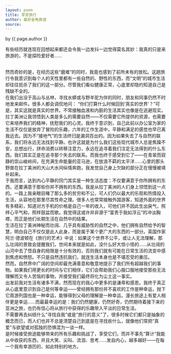 ```yaml
---
layout: poem
title: 享受旅行
author: 最好金龟换酒
source: 
---
```


<p class="citation"> by {{ page.author }}</p>


 有些经历就连现在回想起来都还会令我一边发抖一边觉得莫名其妙：我真的只是来旅游的，不是探险爱好者……

<br>
然而奇妙的是，在经历这些“磨难”的同时，我竟也感到了前所未有的放松。这趟旅行令<a>我意识到每个人的天性里都有一些自然的、野性的东西，而“文明”的城市生活却往往扼杀了我们的这一部分。尽管我们看似健康正常，心底里却隐约知道自己是残缺不全的。</a>

<br>
在我们出没于高山与丛林，寻找水蟒或与野羊驼为伴的同时，朋友和同事仍然不时地发来邮件。很多人都会调侃地问： “你们打算什么时候回到‘真实的世界’？”可是，其实这就是真实的世界。不常接触血液和内脏的生活其实也像是在逃避现实。

<br>
拉丁美洲让我领悟到<a>人类是多么的需要自然——不仅需要它所提供的资源，也需要它来培养我们的精神，抚慰我们的心灵。</a>我终于意识到，自己此前以办公室为家的生活不仅仅是放弃了冒险的乐趣，六年的工作生涯中，平静和满足的感觉也早已离我远去。因为不“接地气”的生活终归是漏洞百出的。因为如果失去了与自然的联系，我们将永远无法找到平静。也许这就是为什么我们这些现代城市人总是焦躁不安，总想出行，拼命消费以转移注意力，永远在追寻着我们注定无法得到的什么东西。我们其实正是在追寻那个失去的联系。而我也终于感受到它了——在青翠而寂静的崇山峻岭间，在充满生命能量的亚马逊，在放浪不羁的太平洋……心里的那头野兽在拉丁美洲的大山大水间纵情奔跑，我发觉自己身上欠缺的部分正在慢慢被填补起来。

<br>
于我而言，达到内心平静的窍门其实是一种生活态度：<a>不仅要满意于你所拥有的东西，还要满意于那些你并不拥有的东西。</a>我是从拉丁美洲的人们身上领悟到这一点的。一路上我亲眼目睹了那么多的贫穷和不公，可人们仍以最大的乐观和热情投入生活，从容地在那里尽其性命之理。很多人也常常接触外国游客，知道外面的世界有多精彩，知道对方手机的价格是自己一年的收入，可他们并不因此生出戾气，照样心平气和，照样鼓盆而歌。我觉得这或许并非源于“富贵于我如浮云”的冲淡胸襟，而正是他们长期生活在自然中的结果。

<br>
生活在拉丁美洲神秘而壮阔、几乎具有威胁性的自然之中，他们拥有自然给予的智慧，明白自己不仅仅是此人此身，而是属于某个更广大的东西的一部分。英国作家阿兰·德波顿在《旅行的艺术》中说：<a>如果这个世界不公平，或让人无法理解，那么壮阔的景致会提醒我们，世间本来就是如此，没什么好大惊小怪的……从壮阔的山河中去了悟自身的局限是十分有效的，否则我们就有可能在日常生活的流变中感到焦虑和愤怒。不只是自然违抗我们，就连生活本身也是不堪忍受的重压。</a>

<br>
然而，自然界中广阔的空间却最充满善意和敬意地提示了我们所有超越我们的事物。如果我们用更长的时间与它们相伴，它们会帮助我们心服口服地接受那些无法理解而又令人苦恼的事物，并接受我们最终将化为尘土这一事实。

<br>
出发前我对生活有诸多不满，然而现在的我心中更多的是谦卑和感恩。我终于真正从心底里意识到自己是何等幸运——曾经拥有那份并不喜欢的工作是种幸运，抛下它周游列国也是一种幸运，能够得到父母的理解是一种幸运，漫长旅途上有爱人相伴更是幸运……而最最幸运的是：我们仍然健康，仍然好奇，仍然期待着接下来的亚洲之旅，也仍有信心将从旅行中获得的乐趣带入平淡的日常生活。

<br>
不需要再去纠结什么“寻找自我”或是“旅行的意义”了，很多时候它们都只是抽象的概念而已，而人们也并不总是清楚自己到底是在寻找些什么，就像他们常把“真爱”与欲望或对孤独的恐惧混为一谈一样。

<br>
是时候接受旅途能够带来的所有乐趣和挑战了，享受它们，而并不事先“算计”我能从中收获的东西，并且大笑、尖叫、流泪、思考……发自内心，越多越好——在每一个我有幸游历的、如此特别的地方。
<br>
